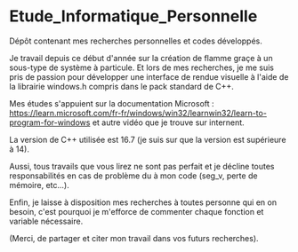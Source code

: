 # Etude_Informatique_Personnelle
Dépôt contenant mes recherches personnelles et codes développés. 

Je travail depuis ce début d'année sur la création de flamme graçe à un sous-type de système à particule.
Et lors de mes recherches, je me suis pris de passion pour développer une interface de rendue visuelle à l'aide 
de la librairie windows.h compris dans le pack standard de C++.

Mes études s'appuient sur la documentation Microsoft : https://learn.microsoft.com/fr-fr/windows/win32/learnwin32/learn-to-program-for-windows
et autre vidéo que je trouve sur internent.

La version de C++ utilisée est 16.7 (je suis sur que la version est supérieure à 14).

Aussi, tous travails que vous lirez ne sont pas perfait et je décline toutes responsabilités en cas de problème
du à mon code (seg_v, perte de mémoire, etc...).

Enfin, je laisse à disposition mes recherches à toutes personne qui en on besoin, c'est pourquoi je m'efforce de
commenter chaque fonction et variable nécessaire.

(Merci, de partager et citer mon travail dans vos futurs recherches).
